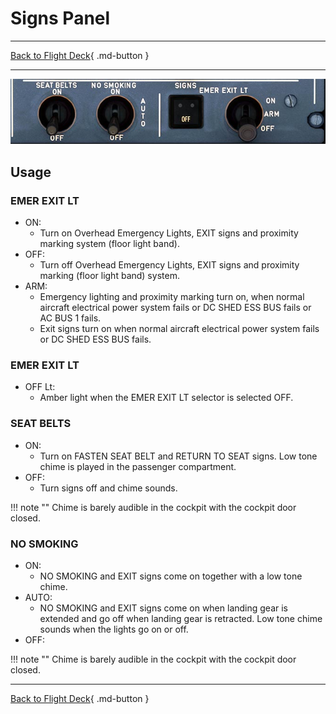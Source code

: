 # Signs Panel

---

[Back to Flight Deck](../index.md){ .md-button }

---

![SIGNS Panel](../../../assets/a32nx-briefing/overhead-panel/Signs-Panel.jpg "SIGNS Panel")

## Usage

### EMER EXIT LT

- ON:
    - Turn on Overhead Emergency Lights, EXIT signs and proximity marking system (floor light band).
- OFF:
    - Turn off Overhead Emergency Lights, EXIT signs and proximity marking (floor light band) system.
- ARM:
    - Emergency lighting and proximity marking turn on, when normal aircraft electrical power system fails or DC SHED ESS BUS fails or AC BUS 1 fails.
    - Exit signs turn on when normal aircraft electrical power system fails or DC SHED ESS BUS fails.

### EMER EXIT LT

- OFF Lt:
    - Amber light when the EMER EXIT LT selector is selected OFF.

###  SEAT BELTS

- ON:
    - Turn on FASTEN SEAT BELT and RETURN TO SEAT signs. Low tone chime is played in the passenger compartment.
- OFF:
    - Turn signs off and chime sounds.

!!! note ""
    Chime is barely audible in the cockpit with the cockpit door closed.

### NO SMOKING

- ON:
    - NO SMOKING and EXIT signs come on together with a low tone chime.
- AUTO:
    - NO SMOKING and EXIT signs come on when landing gear is extended and go off when landing gear is retracted. Low tone chime sounds when the lights go on or off.
- OFF:

!!! note ""
    Chime is barely audible in the cockpit with the cockpit door closed.

---

[Back to Flight Deck](../index.md){ .md-button }
